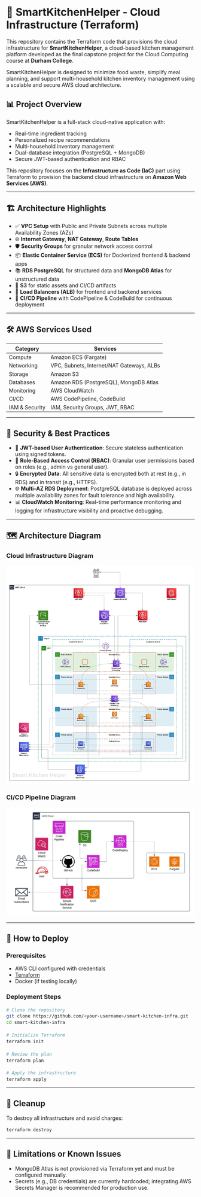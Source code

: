 # 🧠 SmartKitchenHelper - Cloud Infrastructure (Terraform)

This repository contains the Terraform code that provisions the cloud infrastructure for **SmartKitchenHelper**, a cloud-based kitchen management platform developed as the final capstone project for the Cloud Computing course at **Durham College**.

SmartKitchenHelper is designed to minimize food waste, simplify meal planning, and support multi-household kitchen inventory management using a scalable and secure AWS cloud architecture.

## 📊 Project Overview

SmartKitchenHelper is a full-stack cloud-native application with:

- Real-time ingredient tracking
- Personalized recipe recommendations
- Multi-household inventory management
- Dual-database integration (PostgreSQL + MongoDB)
- Secure JWT-based authentication and RBAC

This repository focuses on the **Infrastructure as Code (IaC)** part using Terraform to provision the backend cloud infrastructure on **Amazon Web Services (AWS)**.

---

## 🏗 Architecture Highlights

- ✅ **VPC Setup** with Public and Private Subnets across multiple Availability Zones (AZs)
- 🌐 **Internet Gateway**, **NAT Gateway**, **Route Tables**
- 🛡️ **Security Groups** for granular network access control
- 📦 **Elastic Container Service (ECS)** for Dockerized frontend & backend apps
- 📚 **RDS PostgreSQL** for structured data and **MongoDB Atlas** for unstructured data
- 📁 **S3** for static assets and CI/CD artifacts
- 🚀 **Load Balancers (ALB)** for frontend and backend services
- 🔁 **CI/CD Pipeline** with CodePipeline & CodeBuild for continuous deployment

---

## 🛠 AWS Services Used

| Category           | Services                                  |
|-------------------|-------------------------------------------|
| Compute           | Amazon ECS (Fargate)                      |
| Networking        | VPC, Subnets, Internet/NAT Gateways, ALBs |
| Storage           | Amazon S3                                 |
| Databases         | Amazon RDS (PostgreSQL), MongoDB Atlas    |
| Monitoring        | AWS CloudWatch                            |
| CI/CD             | AWS CodePipeline, CodeBuild               |
| IAM & Security    | IAM, Security Groups, JWT, RBAC           |

---

## 🔐 Security & Best Practices

- 🔑 **JWT-based User Authentication**: Secure stateless authentication using signed tokens.
- 👥 **Role-Based Access Control (RBAC)**: Granular user permissions based on roles (e.g., admin vs general user).
- 🔒 **Encrypted Data**: All sensitive data is encrypted both at rest (e.g., in RDS) and in transit (e.g., HTTPS).
- 🌐 **Multi-AZ RDS Deployment**: PostgreSQL database is deployed across multiple availability zones for fault tolerance and high availability.
- 📊 **CloudWatch Monitoring**: Real-time performance monitoring and logging for infrastructure visibility and proactive debugging.

---

## 🗺️ Architecture Diagram

### Cloud Infrastructure Diagram
![Cloud Infrastructure Diagram](./Capstone-Architecture.jpeg)

### CI/CD Pipeline Diagram
![CI/CD Pipeline Diagram](./Capstone-CICD.jpeg)

---

## 🚀 How to Deploy

### Prerequisites

- AWS CLI configured with credentials
- [Terraform](https://developer.hashicorp.com/terraform/downloads)
- Docker (if testing locally)

### Deployment Steps

```bash
# Clone the repository
git clone https://github.com/<your-username>/smart-kitchen-infra.git
cd smart-kitchen-infra

# Initialize Terraform
terraform init

# Review the plan
terraform plan

# Apply the infrastructure
terraform apply
```
---

## 🧹 Cleanup

To destroy all infrastructure and avoid charges:

```bash
terraform destroy
```
---

## 🚧 Limitations or Known Issues

- MongoDB Atlas is not provisioned via Terraform yet and must be configured manually.
- Secrets (e.g., DB credentials) are currently hardcoded; integrating AWS Secrets Manager is recommended for production use.
